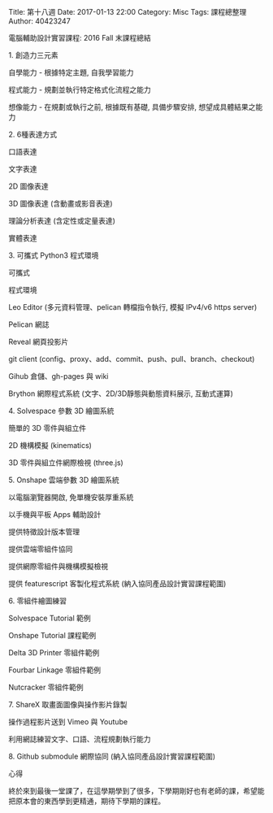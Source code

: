 Title: 第十八週
Date: 2017-01-13 22:00
Category: Misc
Tags: 課程總整理
Author: 40423247

電腦輔助設計實習課程: 2016 Fall 末課程總結

<!-- PELICAN_END_SUMMARY -->

<p>1. 創造力三元素<p>

<p>自學能力 - 根據特定主題, 自我學習能力<p>
<p>程式能力 - 規劃並執行特定格式化流程之能力<p>
<p>想像能力 - 在規劃或執行之前, 根據既有基礎, 具備步驟安排, 想望成具體結果之能力<p>

<p>2. 6種表達方式<p>
<p>口語表達<p>
<p>文字表達<p>
<p>2D 圖像表達<p>
<p>3D 圖像表達 (含動畫或影音表達)<p>
<p>理論分析表達 (含定性或定量表達)<p>
<p>實體表達<p>

<p>3. 可攜式 Python3 程式環境<p>
<p>可攜式<p>
<p>程式環境<p>
<p>Leo Editor (多元資料管理、pelican 轉檔指令執行, 模擬 IPv4/v6 https server)<p>
<p>Pelican 網誌<p>
<p>Reveal 網頁投影片<p>
<p>git client (config、proxy、add、commit、push、pull、branch、checkout)<p>
<p>Gihub 倉儲、gh-pages 與 wiki<p>
<p>Brython 網際程式系統 (文字、2D/3D靜態與動態資料展示, 互動式運算)<p>

<p>4. Solvespace 參數 3D 繪圖系統<p>
<p>簡單的 3D 零件與組立件<p>
<p>2D 機構模擬 (kinematics)<p>
<p>3D 零件與組立件網際檢視 (three.js)<p>

<p>5. Onshape 雲端參數 3D 繪圖系統<p>
<p>以電腦瀏覽器開啟, 免單機安裝厚重系統<p>
<p>以手機與平板 Apps 輔助設計<p>
<p>提供特徵設計版本管理<p>
<p>提供雲端零組件協同<p>
<p>提供網際零組件與機構模擬檢視<p>
<p>提供 featurescript 客製化程式系統 (納入協同產品設計實習課程範圍)<p>

<p>6. 零組件繪圖練習<p>
<p>Solvespace Tutorial 範例<p>
<p>Onshape Tutorial 課程範例<p>
<p>Delta 3D Printer 零組件範例<p>
<p>Fourbar Linkage 零組件範例<p>
<p>Nutcracker 零組件範例<p>

<p>7. ShareX 取畫面圖像與操作影片錄製<p>
<p>操作過程影片送到 Vimeo 與 Youtube<p>
<p>利用網誌練習文字、口語、流程規劃執行能力<p>

<p>8. Github submodule 網際協同 (納入協同產品設計實習課程範圍)<p>


<p>心得<p>

終於來到最後一堂課了，在這學期學到了很多，下學期剛好也有老師的課，希望能把原本會的東西學到更精通，期待下學期的課程。